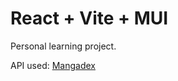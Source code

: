 # React + Vite + MUI

Personal learning project.

API used: [Mangadex](https://api.mangadex.org/docs/)